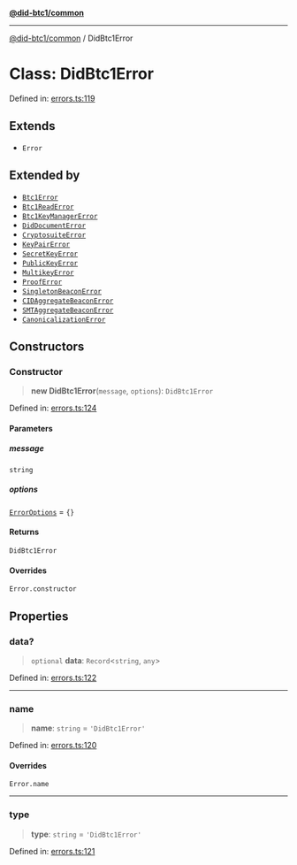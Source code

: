 [**@did-btc1/common**](../README.md)

***

[@did-btc1/common](../globals.md) / DidBtc1Error

# Class: DidBtc1Error

Defined in: [errors.ts:119](https://github.com/dcdpr/did-btc1-js/blob/4ab6f9915d95beed9bc633644c9db1539395f512/packages/common/src/errors.ts#L119)

## Extends

- `Error`

## Extended by

- [`Btc1Error`](Btc1Error.md)
- [`Btc1ReadError`](Btc1ReadError.md)
- [`Btc1KeyManagerError`](Btc1KeyManagerError.md)
- [`DidDocumentError`](DidDocumentError.md)
- [`CryptosuiteError`](CryptosuiteError.md)
- [`KeyPairError`](KeyPairError.md)
- [`SecretKeyError`](SecretKeyError.md)
- [`PublicKeyError`](PublicKeyError.md)
- [`MultikeyError`](MultikeyError.md)
- [`ProofError`](ProofError.md)
- [`SingletonBeaconError`](SingletonBeaconError.md)
- [`CIDAggregateBeaconError`](CIDAggregateBeaconError.md)
- [`SMTAggregateBeaconError`](SMTAggregateBeaconError.md)
- [`CanonicalizationError`](CanonicalizationError.md)

## Constructors

### Constructor

> **new DidBtc1Error**(`message`, `options`): `DidBtc1Error`

Defined in: [errors.ts:124](https://github.com/dcdpr/did-btc1-js/blob/4ab6f9915d95beed9bc633644c9db1539395f512/packages/common/src/errors.ts#L124)

#### Parameters

##### message

`string`

##### options

[`ErrorOptions`](../type-aliases/ErrorOptions.md) = `{}`

#### Returns

`DidBtc1Error`

#### Overrides

`Error.constructor`

## Properties

### data?

> `optional` **data**: `Record`\<`string`, `any`\>

Defined in: [errors.ts:122](https://github.com/dcdpr/did-btc1-js/blob/4ab6f9915d95beed9bc633644c9db1539395f512/packages/common/src/errors.ts#L122)

***

### name

> **name**: `string` = `'DidBtc1Error'`

Defined in: [errors.ts:120](https://github.com/dcdpr/did-btc1-js/blob/4ab6f9915d95beed9bc633644c9db1539395f512/packages/common/src/errors.ts#L120)

#### Overrides

`Error.name`

***

### type

> **type**: `string` = `'DidBtc1Error'`

Defined in: [errors.ts:121](https://github.com/dcdpr/did-btc1-js/blob/4ab6f9915d95beed9bc633644c9db1539395f512/packages/common/src/errors.ts#L121)
